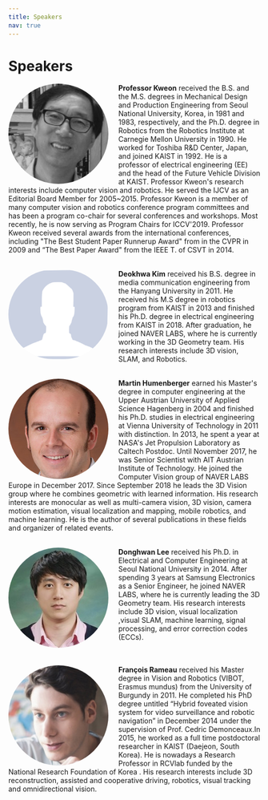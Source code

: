 ```yaml
---
title: Speakers
nav: true
---
```


# Speakers


<img src="./images/ISKweonc.gif" alt="ISKWEON" style="float:left;width:200px; margin: 0px 20px 0px 0px;  border-radius: 150px;
  -webkit-border-radius: 150px;
  -moz-border-radius: 150px; ">
**Professor Kweon** received the B.S. and the M.S. degrees in Mechanical Design and Production Engineering from Seoul National University, Korea, in 1981 and 1983, respectively, and the Ph.D. degree in Robotics from the Robotics Institute at Carnegie Mellon University in 1990. He worked for Toshiba R&D Center, Japan, and joined KAIST in 1992. He is a professor of electrical engineering (EE) and the head of the Future Vehicle Division at KAIST. 
Professor Kweon's research interests include computer vision and robotics. He served the IJCV as an Editorial Board Member for 2005~2015.
Professor Kweon is a member of many computer vision and robotics conference program committees and has been a program co-chair for several conferences and workshops. Most recently, he is now serving as Program Chairs for ICCV'2019. Professor Kweon received several awards from the international conferences, including "The Best Student Paper Runnerup Award" from in the CVPR in 2009 and “The Best  Paper Award" from the IEEE T. of CSVT in 2014. 
<br />
<br />

<img src="./images/NoPic.png" alt="DHK" style="float:left;width:200px;  margin: 0px 20px 0px 0px;  border-radius: 150px;
  -webkit-border-radius: 150px;
  -moz-border-radius: 150px;">
**Deokhwa Kim** received his B.S. degree in media communication engineering from the Hanyang University in 2011. He received his M.S degree in robotics program from KAIST in 2013 and finished his Ph.D. degree in electrical engineering from KAIST in 2018. After graduation, he joined NAVER LABS, where he is currently working in the 3D Geometry team. His research interests include 3D vision, SLAM, and Robotics.
<br />
<br />

<img src="./images/MartinHumc.jpg" alt="MARTIN" style="float:left;width:200px; margin: 0px 20px 0px 0px;  border-radius: 150px;
  -webkit-border-radius: 150px;
  -moz-border-radius: 150px;">
**Martin Humenberger** earned his Master's degree in computer engineering at the Upper Austrian University of Applied Science Hagenberg in 2004 and finished his Ph.D. studies in electrical engineering at Vienna University of Technology in 2011 with distinction. In 2013, he spent a year at NASA's Jet Propulsion Laboratory as Caltech Postdoc. Until November 2017, he was Senior Scientist with AIT Austrian Institute of Technology. He joined the Computer Vision group of NAVER LABS Europe in December 2017. Since September 2018 he leads the 3D Vision group where he combines geometric with learned information. His research interests are monocular as well as multi-camera vision, 3D vision, camera motion estimation, visual localization and mapping, mobile robotics, and machine learning. He is the author of several publications in these fields and organizer of related events.
<br />
<br />

<img src="./images/DWL.jpeg" alt="DWL" style="float:left;width:200px; margin: 0px 20px 0px 0px;  border-radius: 150px;
  -webkit-border-radius: 150px;
  -moz-border-radius: 150px;">
**Donghwan Lee** received his Ph.D. in Electrical and Computer Engineering at Seoul National University in 2014. After spending 3 years at Samsung Electronics as a Senior Engineer, he joined NAVER LABS, where he is currently leading the 3D Geometry team. His research interests include 3D vision, visual localization ,visual SLAM,  machine learning, signal processing, and error correction codes (ECCs).
<br />
<br />
<br />


<img src="./images/francoisc.jpg" alt="FR" style="float:left;width:200px; margin: 0px 20px 0px 0px;  border-radius: 150px;
  -webkit-border-radius: 150px;
  -moz-border-radius: 150px;">
**François Rameau** received his Master degree in Vision and Robotics (VIBOT, Erasmus mundus) from the University of Burgundy in 2011. He completed his PhD degree untitled “Hybrid foveated vision system for video surveillance and robotic navigation” in December 2014 under the supervision of Prof. Cedric Demonceaux.In 2015, he worked as a full time postdoctoral researcher in KAIST (Daejeon, South Korea). He is nowadays a Research Professor in RCVlab funded by the National Research Foundation of Korea . His research interests include 3D reconstruction, assisted and cooperative driving, robotics, visual tracking and omnidirectional vision.






